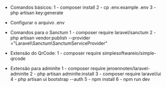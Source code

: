 -   Comandos básicos:
    1 - composer install
    2 - cp .env.example .env
    3 - php artisan key:generate

-   Configurar o arquivo .env
-   Comandos para o Sanctum
    1 - composer require laravel/sanctum
    2 - php artisan vendor:publish --provider ="Laravel\Sanctum\SanctumServiceProvider"
-   Extensão do QrCode:
    1 - composer require simplesoftwareio/simple-qrcode
-   Extensão para adminlte
    1 - composer require jeroennoten/laravel-adminlte
    2 - php artisan adminlte:install
    3 - composer require laravel/ui
    4 - php artisan ui bootstrap --auth
    5 - npm install
    6 - npm run dev
